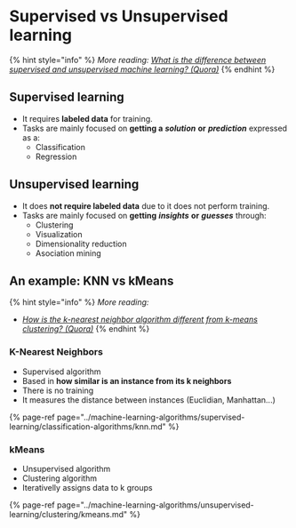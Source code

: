 # Supervised vs Unsupervised learning

{% hint style="info" %}
 _More reading:_ [_What is the difference between supervised and unsupervised machine learning? \(Quora\)_](https://www.quora.com/What-is-the-difference-between-supervised-and-unsupervised-learning-algorithms)
{% endhint %}

## Supervised learning

* It requires **labeled data** for training. 
* Tasks are mainly focused on **getting a** _**solution**_ **or** _**prediction**_ expressed as a:
  * Classification
  * Regression

## Unsupervised learning

* It does **not require labeled data** due to it does not perform training.
* Tasks are mainly focused on **getting** _**insights**_ **or** _**guesses**_ through:
  * Clustering
  * Visualization
  * Dimensionality reduction
  * Asociation mining

## An example: KNN vs kMeans

{% hint style="info" %}
 _More reading:_

* [_How is the k-nearest neighbor algorithm different from k-means clustering? \(Quora\)_](https://www.quora.com/How-is-the-k-nearest-neighbor-algorithm-different-from-k-means-clustering)
{% endhint %}

### K-Nearest Neighbors

* Supervised algorithm
* Based in **how similar is an instance from its k neighbors**
* There is no training
* It measures the distance between instances \(Euclidian, Manhattan...\)

{% page-ref page="../machine-learning-algorithms/supervised-learning/classification-algorithms/knn.md" %}

### kMeans

* Unsupervised algorithm
* Clustering algorithm
* Iterativelly assigns data to k groups

{% page-ref page="../machine-learning-algorithms/unsupervised-learning/clustering/kmeans.md" %}



